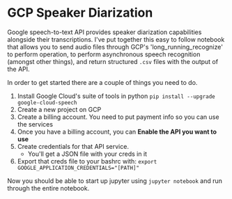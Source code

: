 # GCP Speaker Diarization

Google speech-to-text API provides speaker diarization capabilities alongside their transcriptions. I've put together this easy to follow notebook that allows you to send audio files through GCP's 'long_running_recognize' to perform operation, to perform asynchronous speech recognition (amongst other things), and return structured ```.csv``` files with the output of the API.

In order to get started there are a couple of things you need to do.

1. Install Google Cloud's suite of tools in python `pip install --upgrade google-cloud-speech`
2. Create a new project on GCP
3. Create a billing account. You need to put payment info so you can use the services
4. Once you have a billing account, you can __Enable the API you want to use__
5. Create credentials for that API service. 
	* You'll get a JSON file with your creds in it
6. Export that creds file to your bashrc with: `export GOOGLE_APPLICATION_CREDENTIALS="[PATH]"`

Now you should be able to start up jupyter using `jupyter notebook` and run through the entire notebook. 
